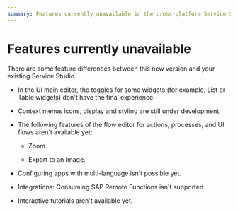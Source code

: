 ```yaml
---
summary: Features currently unavailable in the cross-platform Service Studio.  
---
```

# Features currently unavailable

There are some feature differences between this new version and your existing Service Studio.

* In the UI main editor, the toggles for some widgets (for example, List or Table widgets) don't have the final experience.

* Context menus icons, display and styling are still under development.

* The following features of the flow editor for actions, processes, and UI flows aren't available yet:

    * Zoom.

    * Export to an Image.

* Configuring apps with multi-language isn't possible yet.

* Integrations: Consuming SAP Remote Functions isn't supported.

* Interactive tutorials aren't available yet.
